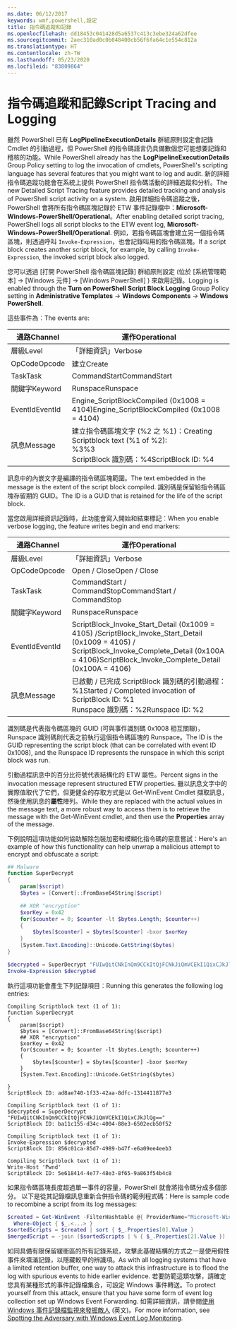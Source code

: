 ```yaml
---
ms.date: 06/12/2017
keywords: wmf,powershell,設定
title: 指令碼追蹤和記錄
ms.openlocfilehash: dd18453c041428d5a6537c413c3ebe324a62dfee
ms.sourcegitcommit: 2aec310ad0c0b048400cb56f6fa64c1e554c812a
ms.translationtype: HT
ms.contentlocale: zh-TW
ms.lasthandoff: 05/23/2020
ms.locfileid: "83809864"
---
```

# <a name="script-tracing-and-logging"></a><span data-ttu-id="a3e43-103">指令碼追蹤和記錄</span><span class="sxs-lookup"><span data-stu-id="a3e43-103">Script Tracing and Logging</span></span>

<span data-ttu-id="a3e43-104">雖然 PowerShell 已有 **LogPipelineExecutionDetails** 群組原則設定會記錄 Cmdlet 的引動過程，但 PowerShell 的指令碼語言仍具備數個您可能想要記錄和稽核的功能。</span><span class="sxs-lookup"><span data-stu-id="a3e43-104">While PowerShell already has the **LogPipelineExecutionDetails** Group Policy setting to log the invocation of cmdlets, PowerShell's scripting language has several features that you might want to log and audit.</span></span> <span data-ttu-id="a3e43-105">新的詳細指令碼追蹤功能會在系統上提供 PowerShell 指令碼活動的詳細追蹤和分析。</span><span class="sxs-lookup"><span data-stu-id="a3e43-105">The new Detailed Script Tracing feature provides detailed tracking and analysis of PowerShell script activity on a system.</span></span> <span data-ttu-id="a3e43-106">啟用詳細指令碼追蹤之後，PowerShell 會將所有指令碼區塊記錄於 ETW 事件記錄檔中：**Microsoft-Windows-PowerShell/Operational**。</span><span class="sxs-lookup"><span data-stu-id="a3e43-106">After enabling detailed script tracing, PowerShell logs all script blocks to the ETW event log, **Microsoft-Windows-PowerShell/Operational**.</span></span> <span data-ttu-id="a3e43-107">例如，若指令碼區塊會建立另一個指令碼區塊，則透過呼叫 `Invoke-Expression`，也會記錄叫用的指令碼區塊。</span><span class="sxs-lookup"><span data-stu-id="a3e43-107">If a script block creates another script block, for example, by calling `Invoke-Expression`, the invoked script block also logged.</span></span>

<span data-ttu-id="a3e43-108">您可以透過 [打開 PowerShell 指令碼區塊記錄]  群組原則設定 (位於 [系統管理範本]   -> [Windows 元件]   ->  [Windows PowerShell]  ) 來啟用記錄。</span><span class="sxs-lookup"><span data-stu-id="a3e43-108">Logging is enabled through the **Turn on PowerShell Script Block Logging** Group Policy setting in **Administrative Templates** -> **Windows Components** -> **Windows PowerShell**.</span></span>

<span data-ttu-id="a3e43-109">這些事件為︰</span><span class="sxs-lookup"><span data-stu-id="a3e43-109">The events are:</span></span>

| <span data-ttu-id="a3e43-110">通路</span><span class="sxs-lookup"><span data-stu-id="a3e43-110">Channel</span></span> |                               <span data-ttu-id="a3e43-111">運作</span><span class="sxs-lookup"><span data-stu-id="a3e43-111">Operational</span></span>                               |
| ------- | ----------------------------------------------------------------------- |
| <span data-ttu-id="a3e43-112">層級</span><span class="sxs-lookup"><span data-stu-id="a3e43-112">Level</span></span>   | <span data-ttu-id="a3e43-113">「詳細資訊」</span><span class="sxs-lookup"><span data-stu-id="a3e43-113">Verbose</span></span>                                                                 |
| <span data-ttu-id="a3e43-114">OpCode</span><span class="sxs-lookup"><span data-stu-id="a3e43-114">Opcode</span></span>  | <span data-ttu-id="a3e43-115">建立</span><span class="sxs-lookup"><span data-stu-id="a3e43-115">Create</span></span>                                                                  |
| <span data-ttu-id="a3e43-116">Task</span><span class="sxs-lookup"><span data-stu-id="a3e43-116">Task</span></span>    | <span data-ttu-id="a3e43-117">CommandStart</span><span class="sxs-lookup"><span data-stu-id="a3e43-117">CommandStart</span></span>                                                            |
| <span data-ttu-id="a3e43-118">關鍵字</span><span class="sxs-lookup"><span data-stu-id="a3e43-118">Keyword</span></span> | <span data-ttu-id="a3e43-119">Runspace</span><span class="sxs-lookup"><span data-stu-id="a3e43-119">Runspace</span></span>                                                                |
| <span data-ttu-id="a3e43-120">EventId</span><span class="sxs-lookup"><span data-stu-id="a3e43-120">EventId</span></span> | <span data-ttu-id="a3e43-121">Engine_ScriptBlockCompiled (0x1008 = 4104)</span><span class="sxs-lookup"><span data-stu-id="a3e43-121">Engine_ScriptBlockCompiled (0x1008 = 4104)</span></span>                              |
| <span data-ttu-id="a3e43-122">訊息</span><span class="sxs-lookup"><span data-stu-id="a3e43-122">Message</span></span> | <span data-ttu-id="a3e43-123">建立指令碼區塊文字 (%2 之 %1)：</span><span class="sxs-lookup"><span data-stu-id="a3e43-123">Creating Scriptblock text (%1 of %2):</span></span> </br> <span data-ttu-id="a3e43-124">%3</span><span class="sxs-lookup"><span data-stu-id="a3e43-124">%3</span></span> </br> <span data-ttu-id="a3e43-125">ScriptBlock 識別碼：%4</span><span class="sxs-lookup"><span data-stu-id="a3e43-125">ScriptBlock ID: %4</span></span> |

<span data-ttu-id="a3e43-126">訊息中的內嵌文字是編譯的指令碼區塊範圍。</span><span class="sxs-lookup"><span data-stu-id="a3e43-126">The text embedded in the message is the extent of the script block compiled.</span></span> <span data-ttu-id="a3e43-127">識別碼是保留給指令碼區塊存留期的 GUID。</span><span class="sxs-lookup"><span data-stu-id="a3e43-127">The ID is a GUID that is retained for the life of the script block.</span></span>

<span data-ttu-id="a3e43-128">當您啟用詳細資訊記錄時，此功能會寫入開始和結束標記︰</span><span class="sxs-lookup"><span data-stu-id="a3e43-128">When you enable verbose logging, the feature writes begin and end markers:</span></span>

| <span data-ttu-id="a3e43-129">通路</span><span class="sxs-lookup"><span data-stu-id="a3e43-129">Channel</span></span> |                                 <span data-ttu-id="a3e43-130">運作</span><span class="sxs-lookup"><span data-stu-id="a3e43-130">Operational</span></span>                                |
| ------- | -------------------------------------------------------------------------- |
| <span data-ttu-id="a3e43-131">層級</span><span class="sxs-lookup"><span data-stu-id="a3e43-131">Level</span></span>   | <span data-ttu-id="a3e43-132">「詳細資訊」</span><span class="sxs-lookup"><span data-stu-id="a3e43-132">Verbose</span></span>                                                                    |
| <span data-ttu-id="a3e43-133">OpCode</span><span class="sxs-lookup"><span data-stu-id="a3e43-133">Opcode</span></span>  | <span data-ttu-id="a3e43-134">Open / Close</span><span class="sxs-lookup"><span data-stu-id="a3e43-134">Open / Close</span></span>                                                               |
| <span data-ttu-id="a3e43-135">Task</span><span class="sxs-lookup"><span data-stu-id="a3e43-135">Task</span></span>    | <span data-ttu-id="a3e43-136">CommandStart / CommandStop</span><span class="sxs-lookup"><span data-stu-id="a3e43-136">CommandStart / CommandStop</span></span>                                                 |
| <span data-ttu-id="a3e43-137">關鍵字</span><span class="sxs-lookup"><span data-stu-id="a3e43-137">Keyword</span></span> | <span data-ttu-id="a3e43-138">Runspace</span><span class="sxs-lookup"><span data-stu-id="a3e43-138">Runspace</span></span>                                                                   |
| <span data-ttu-id="a3e43-139">EventId</span><span class="sxs-lookup"><span data-stu-id="a3e43-139">EventId</span></span> | <span data-ttu-id="a3e43-140">ScriptBlock\_Invoke\_Start\_Detail (0x1009 = 4105) /</span><span class="sxs-lookup"><span data-stu-id="a3e43-140">ScriptBlock\_Invoke\_Start\_Detail (0x1009 = 4105) /</span></span> </br> <span data-ttu-id="a3e43-141">ScriptBlock\_Invoke\_Complete\_Detail (0x100A = 4106)</span><span class="sxs-lookup"><span data-stu-id="a3e43-141">ScriptBlock\_Invoke\_Complete\_Detail (0x100A = 4106)</span></span> |
| <span data-ttu-id="a3e43-142">訊息</span><span class="sxs-lookup"><span data-stu-id="a3e43-142">Message</span></span> | <span data-ttu-id="a3e43-143">已啟動 / 已完成 ScriptBlock 識別碼的引動過程：%1</span><span class="sxs-lookup"><span data-stu-id="a3e43-143">Started / Completed invocation of ScriptBlock ID: %1</span></span> </br> <span data-ttu-id="a3e43-144">Runspace 識別碼：%2</span><span class="sxs-lookup"><span data-stu-id="a3e43-144">Runspace ID: %2</span></span> |

<span data-ttu-id="a3e43-145">識別碼是代表指令碼區塊的 GUID (可與事件識別碼 0x1008 相互關聯)，Runspace 識別碼則代表之前執行這個指令碼區塊的 Runspace。</span><span class="sxs-lookup"><span data-stu-id="a3e43-145">The ID is the GUID representing the script block (that can be correlated with event ID 0x1008), and the Runspace ID represents the runspace in which this script block was run.</span></span>

<span data-ttu-id="a3e43-146">引動過程訊息中的百分比符號代表結構化的 ETW 屬性。</span><span class="sxs-lookup"><span data-stu-id="a3e43-146">Percent signs in the invocation message represent structured ETW properties.</span></span> <span data-ttu-id="a3e43-147">雖以訊息文字中的實際值取代了它們，但更健全的存取方式是以 Get-WinEvent Cmdlet 擷取訊息，然後使用訊息的**屬性**陣列。</span><span class="sxs-lookup"><span data-stu-id="a3e43-147">While they are replaced with the actual values in the message text, a more robust way to access them is to retrieve the message with the Get-WinEvent cmdlet, and then use the **Properties** array of the message.</span></span>

<span data-ttu-id="a3e43-148">下例說明這項功能如何協助解除包裝加密和模糊化指令碼的惡意嘗試：</span><span class="sxs-lookup"><span data-stu-id="a3e43-148">Here's an example of how this functionality can help unwrap a malicious attempt to encrypt and obfuscate a script:</span></span>

```powershell
## Malware
function SuperDecrypt
{
    param($script)
    $bytes = [Convert]::FromBase64String($script)

    ## XOR "encryption"
    $xorKey = 0x42
    for($counter = 0; $counter -lt $bytes.Length; $counter++)
    {
        $bytes[$counter] = $bytes[$counter] -bxor $xorKey
    }
    [System.Text.Encoding]::Unicode.GetString($bytes)
}

$decrypted = SuperDecrypt "FUIwQitCNkInQm9CCkItQjFCNkJiQmVCEkI1QixCJkJlQg=="
Invoke-Expression $decrypted
```

<span data-ttu-id="a3e43-149">執行這項功能會產生下列記錄項目︰</span><span class="sxs-lookup"><span data-stu-id="a3e43-149">Running this generates the following log entries:</span></span>

```Output
Compiling Scriptblock text (1 of 1):
function SuperDecrypt
{
    param($script)
    $bytes = [Convert]::FromBase64String($script)
    ## XOR "encryption"
    $xorKey = 0x42
    for($counter = 0; $counter -lt $bytes.Length; $counter++)
    {
        $bytes[$counter] = $bytes[$counter] -bxor $xorKey
    }
    [System.Text.Encoding]::Unicode.GetString($bytes)

}
ScriptBlock ID: ad8ae740-1f33-42aa-8dfc-1314411877e3

Compiling Scriptblock text (1 of 1):
$decrypted = SuperDecrypt "FUIwQitCNkInQm9CCkItQjFCNkJiQmVCEkI1QixCJkJlQg=="
ScriptBlock ID: ba11c155-d34c-4004-88e3-6502ecb50f52

Compiling Scriptblock text (1 of 1):
Invoke-Expression $decrypted
ScriptBlock ID: 856c01ca-85d7-4989-b47f-e6a09ee4eeb3

Compiling Scriptblock text (1 of 1):
Write-Host 'Pwnd'
ScriptBlock ID: 5e618414-4e77-48e3-8f65-9a863f54b4c8
```

如果指令碼區塊長度超過單一事件的容量，PowerShell 就會將指令碼分成多個部分。 <span data-ttu-id="a3e43-151">以下是從其記錄檔訊息重新合併指令碼的範例程式碼：</span><span class="sxs-lookup"><span data-stu-id="a3e43-151">Here is sample code to recombine a script from its log messages:</span></span>

```powershell
$created = Get-WinEvent -FilterHashtable @{ ProviderName="Microsoft-Windows-PowerShell"; Id = 4104 } |
  Where-Object { $_.<...> }
$sortedScripts = $created | sort { $_.Properties[0].Value }
$mergedScript = -join ($sortedScripts | % { $_.Properties[2].Value })
```

<span data-ttu-id="a3e43-152">如同具備有限保留緩衝區的所有記錄系統，攻擊此基礎結構的方式之一是使用假性事件來填滿記錄，以隱藏較早的辨識項。</span><span class="sxs-lookup"><span data-stu-id="a3e43-152">As with all logging systems that have a limited retention buffer, one way to attack this infrastructure is to flood the log with spurious events to hide earlier evidence.</span></span> <span data-ttu-id="a3e43-153">若要防範這類攻擊，請確定您具有某種形式的事件記錄檔集合，可設定 Windows 事件轉送。</span><span class="sxs-lookup"><span data-stu-id="a3e43-153">To protect yourself from this attack, ensure that you have some form of event log collection set up Windows Event Forwarding.</span></span> <span data-ttu-id="a3e43-154">如需詳細資訊，請參閱[使用 Windows 事件記錄檔監視來發掘敵人](https://apps.nsa.gov/iaarchive/library/reports/spotting-the-adversary-with-windows-event-log-monitoring.cfm) \(英文\)。</span><span class="sxs-lookup"><span data-stu-id="a3e43-154">For more information, see [Spotting the Adversary with Windows Event Log Monitoring](https://apps.nsa.gov/iaarchive/library/reports/spotting-the-adversary-with-windows-event-log-monitoring.cfm).</span></span>
